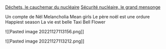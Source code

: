 [Déchets, le cauchemar du nucléaire](https://kolektiva.media/w/a97ab6fa-b749-4fdc-9f57-34a28570d35f)
[Sécurité nucléaire, le grand mensonge](https://video.ploud.fr/w/6eaf2c4a-b49b-40f9-82b6-cf66ccaea2a3)

Un compte de Nël
Melancholia
Mean girls
Le père noël est une ordure
Happiest season
La vie est belle
Taxi
Bell Flower


![[Pasted image 20221127113156.png]]

![[Pasted image 20221127113212.png]]

